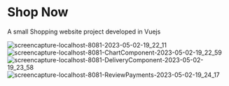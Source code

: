 # Shop Now
A small Shopping website project developed in Vuejs

![screencapture-localhost-8081-2023-05-02-19_22_11](https://user-images.githubusercontent.com/89931941/235726059-bf03c92a-f047-4cc4-8fc8-192841a78e5e.png)
![screencapture-localhost-8081-ChartComponent-2023-05-02-19_22_59](https://user-images.githubusercontent.com/89931941/235726128-d7a2263b-b6d8-45f4-a427-df6822ff61bd.png)
![screencapture-localhost-8081-DeliveryComponent-2023-05-02-19_23_58](https://user-images.githubusercontent.com/89931941/235726419-40fe1a19-b9ac-4207-84ce-f5e4825f8166.png)
![screencapture-localhost-8081-ReviewPayments-2023-05-02-19_24_17](https://user-images.githubusercontent.com/89931941/235726466-4f942383-717e-42cf-917b-a6bdd05931e7.png)
